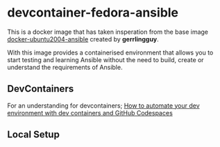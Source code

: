 # devcontainer-fedora-ansible

This is a docker image that has taken insperation from the base image [docker-ubuntu2004-ansible](https://github.com/geerlingguy/docker-ubuntu2004-ansible) created by **gerrlingguy**.

With this image provides a containerised environment that allows you to start testing and learning Ansible without the need to build, create or understand the requirements of Ansible.

## DevContainers

For an understanding for devcontainers; [How to automate your dev environment with dev containers and GitHub Codespaces](https://github.blog/developer-skills/github/how-to-automate-your-dev-environment-with-dev-containers-and-github-codespaces/)

## Local Setup

